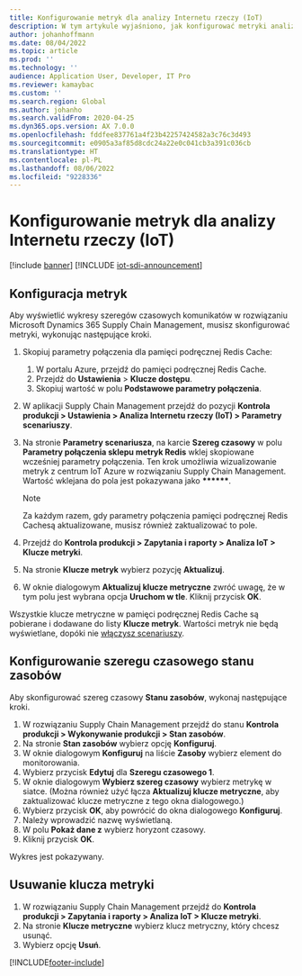 ```yaml
---
title: Konfigurowanie metryk dla analizy Internetu rzeczy (IoT)
description: W tym artykule wyjaśniono, jak konfigurować metryki analizę Internetu rzeczy (IoT).
author: johanhoffmann
ms.date: 08/04/2022
ms.topic: article
ms.prod: ''
ms.technology: ''
audience: Application User, Developer, IT Pro
ms.reviewer: kamaybac
ms.custom: ''
ms.search.region: Global
ms.author: johanho
ms.search.validFrom: 2020-04-25
ms.dyn365.ops.version: AX 7.0.0
ms.openlocfilehash: fddfee837761a4f23b42257424582a3c76c3d493
ms.sourcegitcommit: e0905a3af85d8cdc24a22e0c041cb3a391c036cb
ms.translationtype: HT
ms.contentlocale: pl-PL
ms.lasthandoff: 08/06/2022
ms.locfileid: "9228336"
---
```

# <a name="set-up-metrics-for-iot-intelligence"></a>Konfigurowanie metryk dla analizy Internetu rzeczy (IoT)

[!include [banner](../../includes/banner.md)]
[!INCLUDE [iot-sdi-announcement](../../includes/iot-sdi-announcement.md)]

## <a name="configure-metrics"></a>Konfiguracja metryk

Aby wyświetlić wykresy szeregów czasowych komunikatów w rozwiązaniu Microsoft Dynamics 365 Supply Chain Management, musisz skonfigurować metryki, wykonując następujące kroki.

1. Skopiuj parametry połączenia dla pamięci podręcznej Redis Cache:

    1. W portalu Azure, przejdź do pamięci podręcznej Redis Cache.
    2. Przejdź do **Ustawienia** \> **Klucze dostępu**.
    3. Skopiuj wartość w polu **Podstawowe parametry połączenia**.

2. W aplikacji Supply Chain Management przejdź do pozycji **Kontrola produkcji \> Ustawienia \> Analiza Internetu rzeczy (IoT) \> Parametry scenariuszy**.
3. Na stronie **Parametry scenariusza**, na karcie **Szereg czasowy** w polu **Parametry połączenia sklepu metryk Redis** wklej skopiowane wcześniej parametry połączenia. Ten krok umożliwia wizualizowanie metryk z centrum IoT Azure w rozwiązaniu Supply Chain Management. Wartość wklejana do pola jest pokazywana jako **\*\*\*\*\*\***.

    > [!NOTE]
    > Za każdym razem, gdy parametry połączenia pamięci podręcznej Redis Cachesą aktualizowane, musisz również zaktualizować to pole.

4. Przejdź do **Kontrola produkcji \> Zapytania i raporty \> Analiza IoT \> Klucze metryki**.
5. Na stronie **Klucze metryk** wybierz pozycję **Aktualizuj**.
6. W oknie dialogowym **Aktualizuj klucze metryczne** zwróć uwagę, że w tym polu jest wybrana opcja **Uruchom w tle**. Kliknij przycisk **OK**.

Wszystkie klucze metryczne w pamięci podręcznej Redis Cache są pobierane i dodawane do listy **Klucze metryk**. Wartości metryk nie będą wyświetlane, dopóki nie [włączysz scenariuszy](iot-scenario-setup.md).

## <a name="configure-the-resource-status-time-series"></a>Konfigurowanie szeregu czasowego stanu zasobów

Aby skonfigurować szereg czasowy **Stanu zasobów**, wykonaj następujące kroki.

1. W rozwiązaniu Supply Chain Management przejdź do stanu **Kontrola produkcji \> Wykonywanie produkcji \> Stan zasobów**.
2. Na stronie **Stan zasobów** wybierz opcję **Konfiguruj**.
2. W oknie dialogowym **Konfiguruj** na liście **Zasoby** wybierz element do monitorowania.
3. Wybierz przycisk **Edytuj** dla **Szeregu czasowego 1**.
4. W oknie dialogowym **Wybierz szereg czasowy** wybierz metrykę w siatce. (Można również użyć łącza **Aktualizuj klucze metryczne**, aby zaktualizować klucze metryczne z tego okna dialogowego.)
5. Wybierz przycisk **OK**, aby powrócić do okna dialogowego **Konfiguruj**.
6. Należy wprowadzić nazwę wyświetlaną.
7. W polu **Pokaż dane z** wybierz horyzont czasowy.
8. Kliknij przycisk **OK**.

Wykres jest pokazywany.

## <a name="delete-a-metric-key"></a>Usuwanie klucza metryki

1. W rozwiązaniu Supply Chain Management przejdź do **Kontrola produkcji \> Zapytania i raporty \> Analiza IoT \> Klucze metryki**.
2. Na stronie **Klucze metryczne** wybierz klucz metryczny, który chcesz usunąć.
3. Wybierz opcję **Usuń**.


[!INCLUDE[footer-include](../../includes/footer-banner.md)]